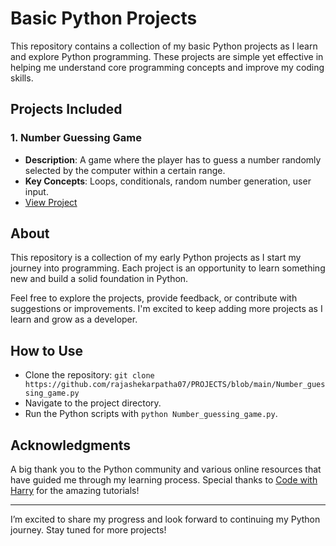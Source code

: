 # Basic Python Projects

This repository contains a collection of my basic Python projects as I learn and explore Python programming. These projects are simple yet effective in helping me understand core programming concepts and improve my coding skills.

## Projects Included

### 1. Number Guessing Game
- **Description**: A game where the player has to guess a number randomly selected by the computer within a certain range.
- **Key Concepts**: Loops, conditionals, random number generation, user input.
- [View Project](https://github.com/rajashekarpatha07/PROJECTS/blob/main/Number_guessing_game.py)



## About
This repository is a collection of my early Python projects as I start my journey into programming. Each project is an opportunity to learn something new and build a solid foundation in Python.

Feel free to explore the projects, provide feedback, or contribute with suggestions or improvements. I'm excited to keep adding more projects as I learn and grow as a developer.

## How to Use
- Clone the repository: `git clone https://github.com/rajashekarpatha07/PROJECTS/blob/main/Number_guessing_game.py`
- Navigate to the project directory.
- Run the Python scripts with `python Number_guessing_game.py`.

## Acknowledgments
A big thank you to the Python community and various online resources that have guided me through my learning process. Special thanks to [Code with Harry](https://www.youtube.com/@CodeWithHarry) for the amazing tutorials!

---

I’m excited to share my progress and look forward to continuing my Python journey. Stay tuned for more projects!
